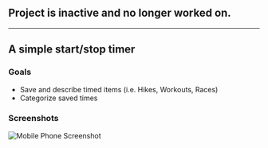 ## Project is inactive and no longer worked on.

---

## A simple start/stop timer

### Goals
- Save and describe timed items (i.e. Hikes, Workouts, Races)
- Categorize saved times

### Screenshots

![Mobile Phone Screenshot](https://github.com/taylordevereaux/timeme/tree/master/readme_content/screenshot.png)
